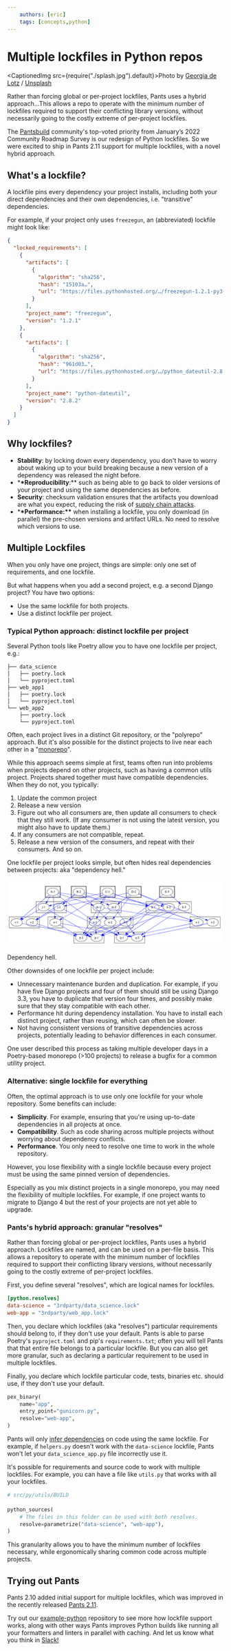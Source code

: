 ```yaml
---
    authors: [eric]
    tags: [concepts,python]
---
```


# Multiple lockfiles in Python repos

<CaptionedImg src={require("./splash.jpg").default}>Photo by [Georgia de Lotz](https://unsplash.com/@georgiadelotz?utm_source=ghost&utm_medium=referral&utm_campaign=api-credit) / [Unsplash](https://unsplash.com/?utm_source=ghost&utm_medium=referral&utm_campaign=api-credit)</CaptionedImg>

Rather than forcing global or per-project lockfiles, Pants uses a hybrid approach...This allows a repo to operate with the minimum number of lockfiles required to support their conflicting library versions, without necessarily going to the costly extreme of per-project lockfiles.

<!--truncate-->

The [Pantsbuild](https://www.pantsbuild.org) community's top-voted priority from January’s 2022 Community Roadmap Survey is our redesign of Python lockfiles. So we were excited to ship in Pants 2.11 support for multiple lockfiles, with a novel hybrid approach.

## What's a lockfile?

A lockfile pins every dependency your project installs, including both your direct dependencies and their own dependencies, i.e. "transitive" dependencies.

For example, if your project only uses `freezegun`, an (abbreviated) lockfile might look like:

```json
{
  "locked_requirements": [
    {
      "artifacts": [
        {
          "algorithm": "sha256",
          "hash": "15103a…",
          "url": "https://files.pythonhosted.org/…/freezegun-1.2.1-py3-none-any.whl"
        }
      ],
      "project_name": "freezegun",
      "version": "1.2.1"
    },
    {
      "artifacts": [
        {
          "algorithm": "sha256",
          "hash": "961d03…",
          "url": "https://files.pythonhosted.org/…/python_dateutil-2.8.2-py2.py3-none-any.whl"
        }
      ],
      "project_name": "python-dateutil",
      "version": "2.8.2"
    }
  ]
}
```

## Why lockfiles?

- **Stability**: by locking down every dependency, you don't have to worry about waking up to your build breaking because a new version of a dependency was released the night before.
- \***\*Reproducibility**:\*\* such as being able to go back to older versions of your project and using the same dependencies as before.
- **Security**: checksum validation ensures that the artifacts you download are what you expect, reducing the risk of [supply chain attacks](https://docs.microsoft.com/en-us/windows/security/threat-protection/intelligence/supply-chain-malware).
- \***\*Performance:\*\*** when installing a lockfile, you only download (in parallel) the pre-chosen versions and artifact URLs. No need to resolve which versions to use.

## Multiple Lockfiles

When you only have one project, things are simple: only one set of requirements, and one lockfile.

But what happens when you add a second project, e.g. a second Django project? You have two options:

- Use the same lockfile for both projects.
- Use a distinct lockfile per project.

### Typical Python approach: distinct lockfile per project

Several Python tools like Poetry allow you to have one lockfile per project, e.g.:

```
├── data_science
│   ├── poetry.lock
│   └── pyproject.toml
├── web_app1
│   ├── poetry.lock
│   └── pyproject.toml
└── web_app2
    ├── poetry.lock
    └── pyproject.toml
```

Often, each project lives in a distinct Git repository, or the "polyrepo" approach. But it's also possible for the distinct projects to live near each other in a "[monorepo](../2022-03-09-the-monorepo-approach-to-code-management/index.md)".

While this approach seems simple at first, teams often run into problems when projects depend on other projects, such as having a common utils project. Projects shared together must have compatible dependencies. When they do not, you typically:

1.  Update the common project
2.  Release a new version
3.  Figure out who all consumers are, then update all consumers to check that they still work. (If any consumer is not using the latest version, you might also have to update them.)
4.  If any consumers are not compatible, repeat.
5.  Release a new version of the consumers, and repeat with their consumers. And so on.

One lockfile per project looks simple, but often hides real dependencies between projects: aka "dependency hell."

![](./dependency-hell.png)

Dependency hell.

Other downsides of one lockfile per project include:

- Unnecessary maintenance burden and duplication. For example, if you have five Django projects and four of them should still be using Django 3.3, you have to duplicate that version four times, and possibly make sure that they stay compatible with each other.
- Performance hit during dependency installation. You have to install each distinct project, rather than reusing, which can often be slower.
- Not having consistent versions of transitive dependencies across projects, potentially leading to behavior differences in each consumer.

One user described this process as taking multiple developer days in a Poetry-based monorepo (>100 projects) to release a bugfix for a common utility project.

### Alternative: single lockfile for everything

Often, the optimal approach is to use only one lockfile for your whole repository. Some benefits can include:

- **Simplicity**. For example, ensuring that you're using up-to-date dependencies in all projects at once.
- **Compatibility**. Such as code sharing across multiple projects without worrying about dependency conflicts.
- **Performance**. You only need to resolve one time to work in the whole repository.

However, you lose flexibility with a single lockfile because every project must be using the same pinned version of dependencies.

Especially as you mix distinct projects in a single monorepo, you may need the flexibility of multiple lockfiles. For example, if one project wants to migrate to Django 4 but the rest of your projects are not yet able to upgrade.

### Pants's hybrid approach: granular "resolves"

Rather than forcing global or per-project lockfiles, Pants uses a hybrid approach. Lockfiles are named, and can be used on a per-file basis. This allows a repository to operate with the minimum number of lockfiles required to support their conflicting library versions, without necessarily going to the costly extreme of per-project lockfiles.

First, you define several "resolves", which are logical names for lockfiles.

```toml
[python.resolves]
data-science = "3rdparty/data_science.lock"
web-app = "3rdparty/web_app.lock"
```

Then, you declare which lockfiles (aka "resolves") particular requirements should belong to, if they don't use your default. Pants is able to parse Poetry's `pyproject.toml` and pip's `requirements.txt`; often you will tell Pants that that entire file belongs to a particular lockfile. But you can also get more granular, such as declaring a particular requirement to be used in multiple lockfiles.

Finally, you declare which lockfile particular code, tests, binaries etc. should use, if they don't use your default.

```python
pex_binary(
    name="app",
    entry_point="gunicorn.py",
    resolve="web-app",
)
```

Pants will only [infer dependencies](./2020-10-29-dependency-inference/index.md) on code using the same lockfile. For example, if `helpers.py` doesn't work with the `data-science` lockfile, Pants won't let your `data_science_app.py` file incorrectly use it.

It's possible for requirements and source code to work with multiple lockfiles. For example, you can have a file like `utils.py` that works with all your lockfiles.

```python
# src/py/utils/BUILD

python_sources(
    # The files in this folder can be used with both resolves.
    resolve=parametrize("data-science", "web-app"),
)
```

This granularity allows you to have the minimum number of lockfiles necessary, while ergonomically sharing common code across multiple projects.

## Trying out Pants

Pants 2.10 added initial support for multiple lockfiles, which was improved in the recently released [Pants 2.11](../2022-05-02-introducing-pants-2-11/index.md).

Try out our [example-python](https://github.com/pantsbuild/example-python) repository to see more how lockfile support works, along with other ways Pants improves Python builds like running all your formatters and linters in parallel with caching. And let us know what you think in [Slack!](https://www.pantsbuild.org/docs/getting-help)